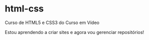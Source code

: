 # html-css
 Curso de HTML5 e CSS3 do Curso em Vídeo

Estou aprendendo a criar sites e agora vou gerenciar repositórios!